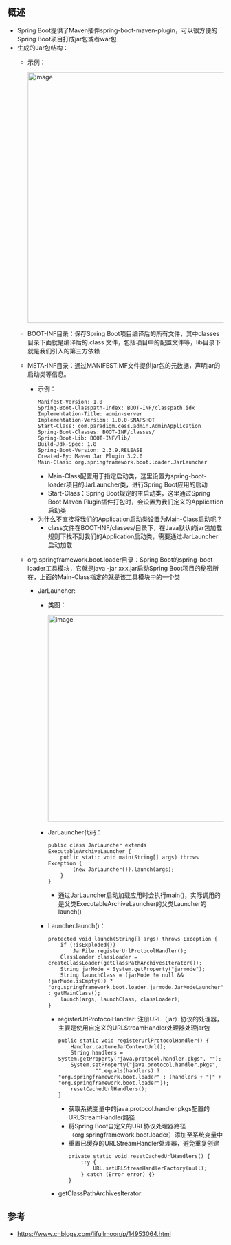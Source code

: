 ## 概述

  - Spring Boot提供了Maven插件spring-boot-maven-plugin，可以很方便的Spring Boot项目打成jar包或者war包
  - 生成的Jar包结构：
    - 示例：
      
      <img width="581" alt="image" src="https://user-images.githubusercontent.com/46510621/162924154-2585575d-5277-4969-ac83-c7d22b7531c8.png">
      
    - BOOT-INF目录：保存Spring Boot项目编译后的所有文件，其中classes目录下面就是编译后的.class 文件，包括项目中的配置文件等，lib目录下就是我们引入的第三方依赖
    - META-INF目录：通过MANIFEST.MF文件提供jar包的元数据，声明jar的启动类等信息。
      - 示例：
        ```
        Manifest-Version: 1.0
        Spring-Boot-Classpath-Index: BOOT-INF/classpath.idx
        Implementation-Title: admin-server
        Implementation-Version: 1.0.0-SNAPSHOT
        Start-Class: com.paradigm.cess.admin.AdminApplication
        Spring-Boot-Classes: BOOT-INF/classes/
        Spring-Boot-Lib: BOOT-INF/lib/
        Build-Jdk-Spec: 1.8
        Spring-Boot-Version: 2.3.9.RELEASE
        Created-By: Maven Jar Plugin 3.2.0
        Main-Class: org.springframework.boot.loader.JarLauncher
        ```
        - Main-Class配置用于指定启动类，这里设置为spring-boot-loader项目的JarLauncher类，进行Spring Boot应用的启动
        - Start-Class：Spring Boot规定的主启动类，这里通过Spring Boot Maven Plugin插件打包时，会设置为我们定义的Application启动类
      - 为什么不直接将我们的Application启动类设置为Main-Class启动呢？
        - class文件在BOOT-INF/classes/目录下，在Java默认的jar包加载规则下找不到我们的Application启动类，需要通过JarLauncher启动加载
    - org.springframework.boot.loader目录：Spring Boot的spring-boot-loader工具模块，它就是java -jar xxx.jar启动Spring Boot项目的秘密所在，上面的Main-Class指定的就是该工具模块中的一个类
      - JarLauncher: 
        - 类图：
          
          <img width="479" alt="image" src="https://user-images.githubusercontent.com/46510621/162951158-00e4edaf-42ed-4bec-9930-c74a23659951.png">

        - JarLauncher代码：
          ```
          public class JarLauncher extends ExecutableArchiveLauncher {
              public static void main(String[] args) throws Exception {
                  (new JarLauncher()).launch(args);
              }
          }
          ```
          - 通过JarLauncher启动加载应用时会执行main()，实际调用的是父类ExecutableArchiveLauncher的父类Launcher的launch()
        - Launcher.launch()：
          ```
          protected void launch(String[] args) throws Exception {
              if (!isExploded())
                  JarFile.registerUrlProtocolHandler();
              ClassLoader classLoader = createClassLoader(getClassPathArchivesIterator());
              String jarMode = System.getProperty("jarmode");
              String launchClass = (jarMode != null && !jarMode.isEmpty()) ? "org.springframework.boot.loader.jarmode.JarModeLauncher" : getMainClass();
              launch(args, launchClass, classLoader);
          }
          ```
          - registerUrlProtocolHandler: 注册URL（jar）协议的处理器，主要是使用自定义的URLStreamHandler处理器处理jar包
            ```
            public static void registerUrlProtocolHandler() {
                Handler.captureJarContextUrl();
                String handlers = System.getProperty("java.protocol.handler.pkgs", "");
                System.setProperty("java.protocol.handler.pkgs",
                        "".equals(handlers) ? "org.springframework.boot.loader" : (handlers + "|" + "org.springframework.boot.loader"));
                resetCachedUrlHandlers();
            }
            ```
            - 获取系统变量中的java.protocol.handler.pkgs配置的URLStreamHandler路径
            - 将Spring Boot自定义的URL协议处理器路径（org.springframework.boot.loader）添加至系统变量中
            - 重置已缓存的URLStreamHandler处理器，避免重复创建
              ```
              private static void resetCachedUrlHandlers() {
                  try {
                      URL.setURLStreamHandlerFactory(null);
                  } catch (Error error) {}
              }
              ```
          - getClassPathArchivesIterator: 
            
              

## 参考

  - https://www.cnblogs.com/lifullmoon/p/14953064.html
